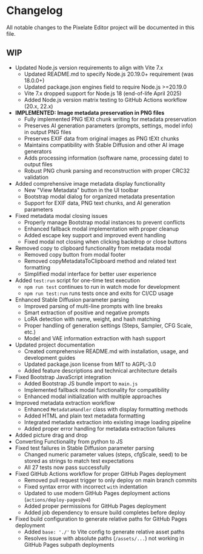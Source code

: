 # Changelog

All notable changes to the Pixelate Editor project will be documented in this file.

## WIP

- Updated Node.js version requirements to align with Vite 7.x
  - Updated README.md to specify Node.js 20.19.0+ requirement (was 18.0.0+)
  - Updated package.json engines field to require Node.js >=20.19.0
  - Vite 7.x dropped support for Node.js 18 (end-of-life April 2025)
  - Added Node.js version matrix testing to GitHub Actions workflow (20.x, 22.x)
- **IMPLEMENTED: Image metadata preservation in PNG files**
  - Fully implemented PNG tEXt chunk writing for metadata preservation
  - Preserves AI generation parameters (prompts, settings, model info) in output PNG files
  - Preserves EXIF data from original images as PNG tEXt chunks
  - Maintains compatibility with Stable Diffusion and other AI image generators
  - Adds processing information (software name, processing date) to output files
  - Robust PNG chunk parsing and reconstruction with proper CRC32 validation
- Added comprehensive image metadata display functionality
  - New "View Metadata" button in the UI toolbar
  - Bootstrap modal dialog for organized metadata presentation
  - Support for EXIF data, PNG text chunks, and AI generation parameters
- Fixed metadata modal closing issues
  - Properly manage Bootstrap modal instances to prevent conflicts
  - Enhanced fallback modal implementation with proper cleanup
  - Added escape key support and improved event handling
  - Fixed modal not closing when clicking backdrop or close buttons
- Removed copy to clipboard functionality from metadata modal
  - Removed copy button from modal footer
  - Removed copyMetadataToClipboard method and related text formatting
  - Simplified modal interface for better user experience
- Added `test:run` script for one-time test execution
  - `npm run test` continues to run in watch mode for development
  - `npm run test:run` runs tests once and exits for CI/CD usage
- Enhanced Stable Diffusion parameter parsing
  - Improved parsing of multi-line prompts with line breaks
  - Smart extraction of positive and negative prompts
  - LoRA detection with name, weight, and hash matching
  - Proper handling of generation settings (Steps, Sampler, CFG Scale, etc.)
  - Model and VAE information extraction with hash support
- Updated project documentation
  - Created comprehensive README.md with installation, usage, and development guides
  - Updated package.json license from MIT to AGPL-3.0
  - Added feature descriptions and technical architecture details
- Fixed Bootstrap JavaScript integration
  - Added Bootstrap JS bundle import to `main.js`
  - Implemented fallback modal functionality for compatibility
  - Enhanced modal initialization with multiple approaches
- Improved metadata extraction workflow
  - Enhanced `MetadataHandler` class with display formatting methods
  - Added HTML and plain text metadata formatting
  - Integrated metadata extraction into existing image loading pipeline
  - Added proper error handling for metadata extraction failures
- Added picture drag and drop
- Converting Functionality from python to JS
- Fixed test failures in Stable Diffusion parameter parsing
  - Changed numeric parameter values (steps, cfgScale, seed) to be stored as strings to match test expectations
  - All 27 tests now pass successfully
- Fixed GitHub Actions workflow for proper GitHub Pages deployment
  - Removed pull request trigger to only deploy on main branch commits
  - Fixed syntax error with incorrect `with` indentation
  - Updated to use modern GitHub Pages deployment actions (`actions/deploy-pages@v4`)
  - Added proper permissions for GitHub Pages deployment
  - Added job dependency to ensure build completes before deploy
- Fixed build configuration to generate relative paths for GitHub Pages deployment
  - Added `base: './'` to Vite config to generate relative asset paths
  - Resolves issue with absolute paths (`/assets/...`) not working in GitHub Pages subpath deployments
